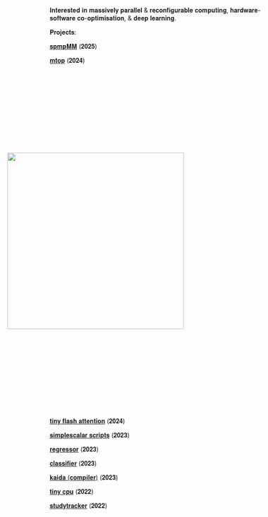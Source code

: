 𝐈𝐧𝐭𝐞𝐫𝐞𝐬𝐭𝐞𝐝 𝐢𝐧 𝐦𝐚𝐬𝐬𝐢𝐯𝐞𝐥𝐲 𝐩𝐚𝐫𝐚𝐥𝐥𝐞𝐥 & 𝐫𝐞𝐜𝐨𝐧𝐟𝐢𝐠𝐮𝐫𝐚𝐛𝐥𝐞 𝐜𝐨𝐦𝐩𝐮𝐭𝐢𝐧𝐠, 𝐡𝐚𝐫𝐝𝐰𝐚𝐫𝐞-𝐬𝐨𝐟𝐭𝐰𝐚𝐫𝐞 𝐜𝐨-𝐨𝐩𝐭𝐢𝐦𝐢𝐬𝐚𝐭𝐢𝐨𝐧, & 𝐝𝐞𝐞𝐩 𝐥𝐞𝐚𝐫𝐧𝐢𝐧𝐠.

𝐏𝐫𝐨𝐣𝐞𝐜𝐭𝐬:

[𝐬𝐩𝐦𝐩𝐌𝐌](https://github.com/jepeake/smpGEMM) (𝟐𝟎𝟐𝟓) 

[𝐦𝐭𝐨𝐩](https://github.com/jepeake/mtop) (𝟐𝟎𝟐𝟒)      <img align="right" src="https://github.com/user-attachments/assets/ac4a1859-2f47-47a6-9677-8614bff562da" width="400" vspace="200" hspace="200">

[𝐭𝐢𝐧𝐲 𝐟𝐥𝐚𝐬𝐡 𝐚𝐭𝐭𝐞𝐧𝐭𝐢𝐨𝐧](https://github.com/jepeake/tiny-flash-attention) (𝟐𝟎𝟐𝟒) 

[𝐬𝐢𝐦𝐩𝐥𝐞𝐬𝐜𝐚𝐥𝐚𝐫 𝐬𝐜𝐫𝐢𝐩𝐭𝐬](https://github.com/jepeake/simplescalar-scripts) (𝟐𝟎𝟐𝟑)

[𝐫𝐞𝐠𝐫𝐞𝐬𝐬𝐨𝐫](https://github.com/jepeake/regressor) (𝟐𝟎𝟐𝟑)                                                                              
                      
[𝐜𝐥𝐚𝐬𝐬𝐢𝐟𝐢𝐞𝐫](https://github.com/jepeake/classifier) (𝟐𝟎𝟐𝟑)

[𝐤𝐚𝐢𝐝𝐚 (𝐜𝐨𝐦𝐩𝐢𝐥𝐞𝐫)](https://github.com/jepeake/kaida) (𝟐𝟎𝟐𝟑)

[𝐭𝐢𝐧𝐲 𝐜𝐩𝐮](https://github.com/jepeake/tinycpu) (𝟐𝟎𝟐𝟐)

[𝐬𝐭𝐮𝐝𝐲𝐭𝐫𝐚𝐜𝐤𝐞𝐫](https://github.com/jepeake/studytracker) (𝟐𝟎𝟐𝟐)

